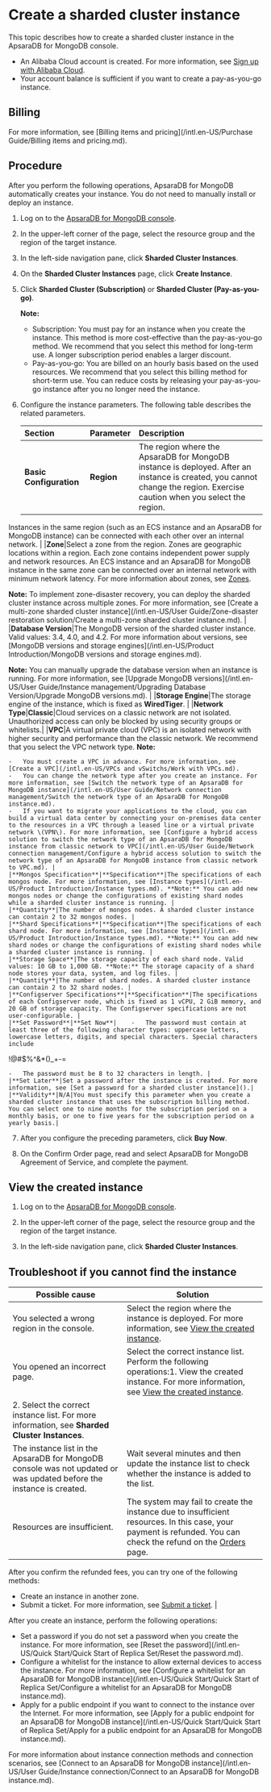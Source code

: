 # Create a sharded cluster instance

This topic describes how to create a sharded cluster instance in the ApsaraDB for MongoDB console.

-   An Alibaba Cloud account is created. For more information, see [Sign up with Alibaba Cloud](https://www.alibabacloud.com/help/zh/doc-detail/50482.htm).
-   Your account balance is sufficient if you want to create a pay-as-you-go instance.

## Billing

For more information, see [Billing items and pricing](/intl.en-US/Purchase Guide/Billing items and pricing.md).

## Procedure

After you perform the following operations, ApsaraDB for MongoDB automatically creates your instance. You do not need to manually install or deploy an instance.

1.  Log on to the [ApsaraDB for MongoDB console](https://mongodb.console.aliyun.com/).

2.  In the upper-left corner of the page, select the resource group and the region of the target instance.

3.  In the left-side navigation pane, click **Sharded Cluster Instances**.

4.  On the **Sharded Cluster Instances** page, click **Create Instance**.

5.  Click **Sharded Cluster \(Subscription\)** or **Sharded Cluster \(Pay-as-you-go\)**.

    **Note:**

    -   Subscription: You must pay for an instance when you create the instance. This method is more cost-effective than the pay-as-you-go method. We recommend that you select this method for long-term use. A longer subscription period enables a larger discount.
    -   Pay-as-you-go: You are billed on an hourly basis based on the used resources. We recommend that you select this billing method for short-term use. You can reduce costs by releasing your pay-as-you-go instance after you no longer need the instance.
6.  Configure the instance parameters. The following table describes the related parameters.

    |Section|Parameter|Description|
    |:------|:--------|:----------|
    |**Basic Configuration**|**Region**|The region where the ApsaraDB for MongoDB instance is deployed. After an instance is created, you cannot change the region. Exercise caution when you select the region.

Instances in the same region \(such as an ECS instance and an ApsaraDB for MongoDB instance\) can be connected with each other over an internal network. |
    |**Zone**|Select a zone from the region. Zones are geographic locations within a region. Each zone contains independent power supply and network resources. An ECS instance and an ApsaraDB for MongoDB instance in the same zone can be connected over an internal network with minimum network latency. For more information about zones, see [Zones](https://www.alibabacloud.com/help/zh/doc-detail/40654.htm#h2-url-2).

**Note:** To implement zone-disaster recovery, you can deploy the sharded cluster instance across multiple zones. For more information, see [Create a multi-zone sharded cluster instance](/intl.en-US/User Guide/Zone-disaster restoration solution/Create a multi-zone sharded cluster instance.md). |
    |**Database Version**|The MongoDB version of the sharded cluster instance. Valid values: 3.4, 4.0, and 4.2. For more information about versions, see [MongoDB versions and storage engines](/intl.en-US/Product Introduction/MongoDB versions and storage engines.md).

**Note:** You can manually upgrade the database version when an instance is running. For more information, see [Upgrade MongoDB versions](/intl.en-US/User Guide/Instance management/Upgrading Database Version/Upgrade MongoDB versions.md). |
    |**Storage Engine**|The storage engine of the instance, which is fixed as **WiredTiger**. |
    |**Network Type**|**Classic**|Cloud services on a classic network are not isolated. Unauthorized access can only be blocked by using security groups or whitelists.|
    |**VPC**|A virtual private cloud \(VPC\) is an isolated network with higher security and performance than the classic network. We recommend that you select the VPC network type. **Note:**

    -   You must create a VPC in advance. For more information, see [Create a VPC](/intl.en-US/VPCs and vSwitchs/Work with VPCs.md).
    -   You can change the network type after you create an instance. For more information, see [Switch the network type of an ApsaraDB for MongoDB instance](/intl.en-US/User Guide/Network connection management/Switch the network type of an ApsaraDB for MongoDB instance.md).
    -   If you want to migrate your applications to the cloud, you can build a virtual data center by connecting your on-premises data center to the resources in a VPC through a leased line or a virtual private network \(VPN\). For more information, see [Configure a hybrid access solution to switch the network type of an ApsaraDB for MongoDB instance from classic network to VPC](/intl.en-US/User Guide/Network connection management/Configure a hybrid access solution to switch the network type of an ApsaraDB for MongoDB instance from classic network to VPC.md). |
    |**Mongos Specification**|**Specification**|The specifications of each mongos node. For more information, see [Instance types](/intl.en-US/Product Introduction/Instance types.md). **Note:** You can add new mongos nodes or change the configurations of existing shard nodes while a sharded cluster instance is running. |
    |**Quantity**|The number of mongos nodes. A sharded cluster instance can contain 2 to 32 mongos nodes. |
    |**Shard Specifications**|**Specification**|The specifications of each shard node. For more information, see [Instance types](/intl.en-US/Product Introduction/Instance types.md). **Note:** You can add new shard nodes or change the configurations of existing shard nodes while a sharded cluster instance is running. |
    |**Storage Space**|The storage capacity of each shard node. Valid values: 10 GB to 1,000 GB. **Note:** The storage capacity of a shard node stores your data, system, and log files. |
    |**Quantity**|The number of shard nodes. A sharded cluster instance can contain 2 to 32 shard nodes. |
    |**Configserver Specifications**|**Specification**|The specifications of each Configserver node, which is fixed as 1 vCPU, 2 GiB memory, and 20 GB of storage capacity. The Configserver specifications are not user-configurable. |
    |**Set Password**|**Set Now**|    -   The password must contain at least three of the following character types: uppercase letters, lowercase letters, digits, and special characters. Special characters include

!@\#$%^&\*\(\)\_+-=

    -   The password must be 8 to 32 characters in length. |
    |**Set Later**|Set a password after the instance is created. For more information, see [Set a password for a sharded cluster instance]().|
    |**Validity**|N/A|You must specify this parameter when you create a sharded cluster instance that uses the subscription billing method. You can select one to nine months for the subscription period on a monthly basis, or one to five years for the subscription period on a yearly basis.|

7.  After you configure the preceding parameters, click **Buy Now**.

8.  On the Confirm Order page, read and select ApsaraDB for MongoDB Agreement of Service, and complete the payment.


## View the created instance

1.  Log on to the [ApsaraDB for MongoDB console](https://mongodb.console.aliyun.com/).

2.  In the upper-left corner of the page, select the resource group and the region of the target instance.

3.  In the left-side navigation pane, click **Sharded Cluster Instances**.


## Troubleshoot if you cannot find the instance

|Possible cause|Solution|
|--------------|--------|
|You selected a wrong region in the console.|Select the region where the instance is deployed. For more information, see [View the created instance](#section_w0s_59q_9fp).|
|You opened an incorrect page.|Select the correct instance list. Perform the following operations:1.  View the created instance. For more information, see [View the created instance](#section_w0s_59q_9fp).
2.  Select the correct instance list. For more information, see **Sharded Cluster Instances**. |
|The instance list in the ApsaraDB for MongoDB console was not updated or was updated before the instance is created.|Wait several minutes and then update the instance list to check whether the instance is added to the list.|
|Resources are insufficient.|The system may fail to create the instance due to insufficient resources. In this case, your payment is refunded. You can check the refund on the [Orders](https://expense.console.aliyun.com/#/order/list/) page.

After you confirm the refunded fees, you can try one of the following methods:

-   Create an instance in another zone.
-   Submit a ticket. For more information, see [Submit a ticket](https://workorder-intl.console.aliyun.com/console.htm#/ticket/createIndex). |

After you create an instance, perform the following operations:

-   Set a password if you do not set a password when you create the instance. For more information, see [Reset the password](/intl.en-US/Quick Start/Quick Start of Replica Set/Reset the password.md).
-   Configure a whitelist for the instance to allow external devices to access the instance. For more information, see [Configure a whitelist for an ApsaraDB for MongoDB instance](/intl.en-US/Quick Start/Quick Start of Replica Set/Configure a whitelist for an ApsaraDB for MongoDB instance.md).
-   Apply for a public endpoint if you want to connect to the instance over the Internet. For more information, see [Apply for a public endpoint for an ApsaraDB for MongoDB instance](/intl.en-US/Quick Start/Quick Start of Replica Set/Apply for a public endpoint for an ApsaraDB for MongoDB instance.md).

For more information about instance connection methods and connection scenarios, see [Connect to an ApsaraDB for MongoDB instance](/intl.en-US/User Guide/Instance connection/Connect to an ApsaraDB for MongoDB instance.md).

